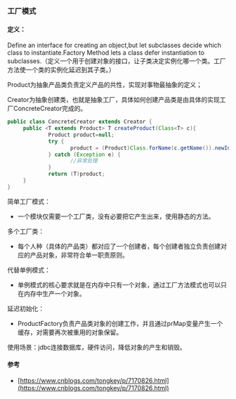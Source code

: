 ### 工厂模式

#### **定义：**

Define an interface for creating an object,but let subclasses decide which class to instantiate.Factory Method lets a class defer instantiation to subclasses.（定义一个用于创建对象的接口，让子类决定实例化哪一个类。工厂方法使一个类的实例化延迟到其子类。）

Product为抽象产品类负责定义产品的共性，实现对事物最抽象的定义；

Creator为抽象创建类，也就是抽象工厂，具体如何创建产品类是由具体的实现工厂ConcreteCreator完成的。

```java
public class ConcreteCreator extends Creator {
     public <T extends Product> T createProduct(Class<T> c){
             Product product=null;
             try {
                    product = (Product)Class.forName(c.getName()).newInstance();
             } catch (Exception e) {
                    //异常处理
             }
             return (T)product;         
     }
}
```

简单工厂模式：

* 一个模块仅需要一个工厂类，没有必要把它产生出来，使用静态的方法。

多个工厂类：

* 每个人种（具体的产品类）都对应了一个创建者，每个创建者独立负责创建对应的产品对象，非常符合单一职责原则。

代替单例模式：

* 单例模式的核心要求就是在内存中只有一个对象，通过工厂方法模式也可以只在内存中生产一个对象。

延迟初始化：

* ProductFactory负责产品类对象的创建工作，并且通过prMap变量产生一个缓存，对需要再次被重用的对象保留。

使用场景：jdbc连接数据库，硬件访问，降低对象的产生和销毁。

#### 参考

* [https://www.cnblogs.com/tongkey/p/7170826.html](https://www.cnblogs.com/tongkey/p/7170826.html)



